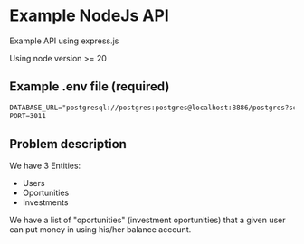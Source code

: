 # Example NodeJs API
Example API using express.js

Using node version >= 20

## Example .env file (required)
```txt
DATABASE_URL="postgresql://postgres:postgres@localhost:8886/postgres?schema=public"
PORT=3011
```

## Problem description
We have 3 Entities:
- Users
- Oportunities
- Investments

We have a list of "oportunities" (investment oportunities) that a given user can put money in using his/her balance account.


